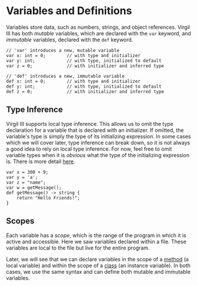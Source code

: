 # Variables and Definitions #

Variables store data, such as numbers, strings, and object references. Virgil III has both _mutable_ variables, which are declared with the `var` keyword, and _immutable_ variables, declared with the `def` keyword.

```
// 'var' introduces a new, mutable variable
var x: int = 0;        // with type and initializer
var y: int;            // with type, initialized to default
var z = 0;             // with initializer and inferred type
```

```
// 'def' introduces a new, immutable variable
def x: int = 0;        // with type and initializer
def y: int;            // with type, initialized to default
def z = 0;             // with initializer and inferred type
```

## Type Inference ##

Virgil III supports local type inference. This allows us to omit the type declaration for a variable that is declared with an initializer. If omitted, the variable's type is simply the type of its initializing expression. In some cases which we will cover later, type inference can break down, so it is not always a good idea to rely on local type inference. For now, feel free to omit variable types when it is _obvious_ what the type of the initializing expression is. There is more detail [here](TypeInferenceBestPractices.md).

```
var x = 300 + 9;
var y = 'a';
var z = "name";
var w = getMessage();
def getMessage() -> string {
    return "Hello Friends!";
}
```

## Scopes ##

Each variable has a _scope_, which is the range of the program in which it is active and accessible. Here we saw variables declared within a file. These variables are local to the file but live for the entire program.

Later, we will see that we can declare variables in the scope of a [method](TutorialMethods.md) (a local variable) and within the scope of a [class](TutorialClasses.md) (an instance variable). In both cases, we use the same syntax and can define both mutable and immutable variables.
